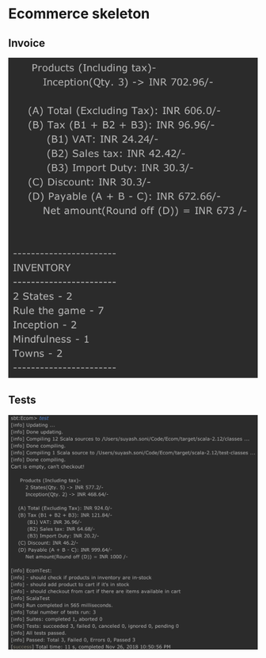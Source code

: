 # Ecommerce skeleton

## Invoice

![alt text](https://github.com/suyash248/Ecom/blob/master/invoice.png "Invoice")

## Tests

![alt text](https://github.com/suyash248/Ecom/blob/master/tests.png "Tests")

